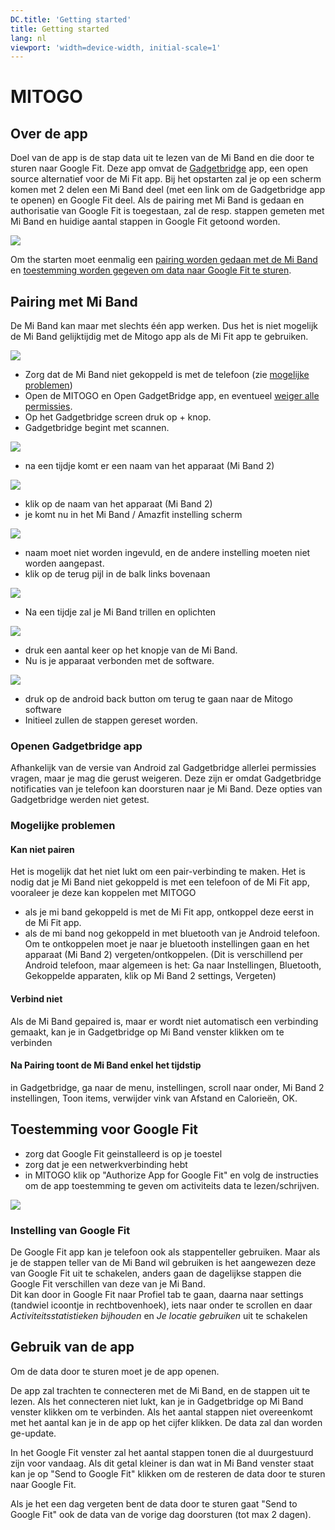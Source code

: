 ```yaml
---
DC.title: 'Getting started'
title: Getting started
lang: nl
viewport: 'width=device-width, initial-scale=1'
---
```


# MITOGO

## Over de app
Doel van de app is de stap data uit te lezen van de Mi Band en die door te sturen naar Google Fit.
Deze app omvat de [Gadgetbridge](https://gadgetbridge.org/) app, een open source alternatief voor de Mi Fit app. Bij het opstarten zal je op een scherm komen met 2 delen een Mi Band deel (met een link om de Gadgetbridge app te openen) en Google Fit deel. Als de pairing met Mi Band is gedaan en authorisatie van Google Fit is toegestaan, zal de resp. stappen gemeten met Mi Band en huidige aantal stappen in Google Fit getoond worden.

![](./img/mitogo_synced.png)

Om the starten moet eenmalig een [pairing worden gedaan met de Mi Band](#pairing-met-mi-band) en [toestemming worden gegeven om data naar Google Fit te sturen](#toestemming-voor-google-fit).  


## Pairing met Mi Band
De Mi Band kan maar met slechts één app werken. Dus het is niet mogelijk de Mi Band gelijktijdig met de Mitogo app als de Mi Fit app te gebruiken.

![](./img/mitogo_miband_init.png)

- Zorg dat de Mi Band niet gekoppeld is met de telefoon (zie [mogelijke problemen](#mogelijke-problemen))
- Open de MITOGO en Open GadgetBridge app, en eventueel [weiger alle permissies](#openen-gadgetbridge-app).
- Op het Gadgetbridge screen druk op + knop.
- Gadgetbridge begint met scannen.

![](./img/1_scan.png)

- na een tijdje komt er een naam van het apparaat (Mi Band 2)

![](./img/2_found.png)

- klik op de naam van het apparaat (Mi Band 2)
- je komt nu in het Mi Band / Amazfit instelling scherm

![](./img/3_settings.png)

- naam moet niet worden ingevuld, en de andere instelling moeten niet worden aangepast.
- klik op de terug pijl in de balk links bovenaan

![](./img/4_connecting.png)

- Na een tijdje zal je Mi Band trillen en oplichten

![](./img/5_device.JPG)

- druk een aantal keer op het knopje van de Mi Band.
- Nu is je apparaat verbonden met de software.

![](./img/6_connected.png)

- druk op de android back button om terug te gaan naar de Mitogo software
- Initieel zullen de stappen gereset worden.

### Openen Gadgetbridge app

Afhankelijk van de versie van Android zal Gadgetbridge allerlei permissies vragen, maar je mag die gerust weigeren. Deze zijn er omdat Gadgetbridge notificaties van je telefoon kan doorsturen naar je Mi Band. Deze opties van Gadgetbridge werden niet getest. 

### Mogelijke problemen

#### Kan niet pairen
Het is mogelijk dat het niet lukt om een pair-verbinding te maken. Het is nodig dat je Mi Band niet gekoppeld is met een telefoon of de Mi Fit app, vooraleer je deze kan koppelen met MITOGO

- als je mi band gekoppeld is met de Mi Fit app, ontkoppel deze eerst in de Mi Fit app.
- als de mi band nog gekoppeld in met bluetooth van je Android telefoon. Om te ontkoppelen moet je naar je bluetooth instellingen gaan en het apparaat (Mi Band 2) vergeten/ontkoppelen. (Dit is verschillend per Android telefoon, maar algemeen is het: Ga naar Instellingen, Bluetooth, Gekoppelde apparaten, klik op Mi Band 2 settings, Vergeten)

#### Verbind niet
Als de Mi Band gepaired is, maar er wordt niet automatisch een verbinding gemaakt, kan je in Gadgetbridge op Mi Band venster klikken om te verbinden

#### Na Pairing toont de Mi Band enkel het tijdstip
in Gadgetbridge, ga naar de menu, instellingen, scroll naar onder, Mi Band 2 instellingen, Toon items, verwijder vink van Afstand en Calorieën, OK.

## Toestemming voor Google Fit

- zorg dat Google Fit geinstalleerd is op je toestel
- zorg dat je een netwerkverbinding hebt
- in MITOGO klik op "Authorize App for Google Fit" en volg de instructies om de app toestemming te geven om activiteits data te lezen/schrijven.

![](./img/mitogo_googlefit_init.png)

### Instelling van Google Fit
De Google Fit app kan je telefoon ook als stappenteller gebruiken. Maar als je de stappen teller van de Mi Band wil gebruiken is het aangewezen deze van Google Fit uit te schakelen, anders gaan de dagelijkse stappen die Google Fit verschillen van deze van je Mi Band.  
Dit kan door in Google Fit naar Profiel tab te gaan, daarna naar settings (tandwiel icoontje in rechtbovenhoek), iets naar onder te scrollen en daar *Activiteitsstatistieken bijhouden* en *Je locatie gebruiken* uit te schakelen


## Gebruik van de app
Om de data door te sturen moet je de app openen. 

De app zal trachten te connecteren met de Mi Band, en de stappen uit te lezen. Als het connecteren niet lukt, kan je in Gadgetbridge op Mi Band venster klikken om te verbinden. 
Als het aantal stappen niet overeenkomt met het aantal kan je in de app op het cijfer klikken. De data zal dan worden ge-update.

In het Google Fit venster zal het aantal stappen tonen die al duurgestuurd zijn voor vandaag. Als dit getal kleiner is dan wat in Mi Band venster staat kan je op "Send to Google Fit" klikken om de resteren de data door te sturen naar Google Fit.

Als je het een dag vergeten bent de data door te sturen gaat "Send to Google Fit" ook de data van de vorige dag doorsturen (tot max 2 dagen).

